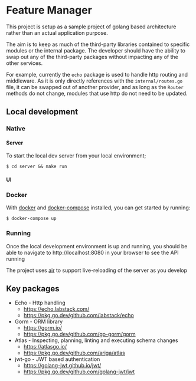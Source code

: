 # Feature Manager

This project is setup as a sample project of golang based architecture rather than an actual application purpose.

The aim is to keep as much of the third-party libraries contained to specific modules or the internal package.
The developer should have the ability to swap out any of the third-party packages without impacting any of the other services.

For example, currently the `echo` package is used to handle http routing and middleware.
As it is only directly references with the `internal/routes.go` file, it can be swapped out of another provider, and as long as the `Router` methods do not change, modules that use http do not need to be updated.

## Local development

### Native

#### Server

To start the local dev server from your local environment;

    $ cd server && make run

#### UI

### Docker

With [docker](https://docs.docker.com/engine/install/) and [docker-compose](https://docs.docker.com/compose/install/) installed, you can get started by running:

    $ docker-compose up

### Running

Once the local development environment is up and running, you should be able to navigate to http://localhost:8080 in your browser to see the API running

The project uses [air](https://github.com/cosmtrek/air) to support live-reloading of the server as you develop

## Key packages

* Echo - Http handling
  * https://echo.labstack.com/
  * https://pkg.go.dev/github.com/labstack/echo
* Gorm - ORM library
  * https://gorm.io/
  * https://pkg.go.dev/github.com/go-gorm/gorm
* Atlas - Inspecting, planning, linting and executing schema changes
  * https://atlasgo.io/
  * https://pkg.go.dev/github.com/ariga/atlas
* jwt-go - JWT based authentication
  * https://golang-jwt.github.io/jwt/
  * https://pkg.go.dev/github.com/golang-jwt/jwt

